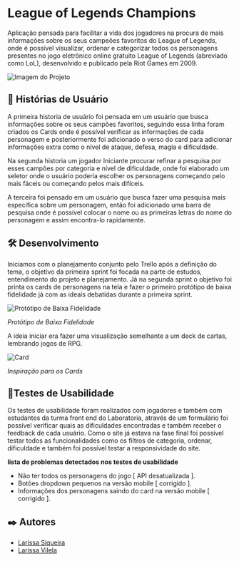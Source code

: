 # League of Legends Champions
Aplicação pensada para facilitar a vida dos jogadores na procura de mais informações sobre os seus campeões favoritos do League of Legends, onde é possível visualizar, ordenar e categorizar todos os personagens presentes no jogo eletrônico online gratuito League of Legends (abreviado como LoL), desenvolvido e publicado pela Riot Games em 2009.

![Imagem do Projeto](https://i.ibb.co/BntvC6S/capa.jpg)

## 🚀 Histórias de Usuário
A primeira historia de usuário foi pensada em um usuário que busca informações sobre os seus campões favoritos, seguindo essa linha foram criados os Cards onde é possível verificar as informações de cada personagem e posteriormente foi adicionado o verso do card para adicionar informações extra como o nível de ataque, defesa, magia e dificuldade.   

Na segunda historia um jogador Iniciante procurar refinar a pesquisa por esses campões por categoria e nível de dificuldade, onde foi elaborado um seletor onde o usuário poderia escolher os personagens começando pelo mais fáceis ou começando pelos mais difíceis.

A terceira foi pensado em um usuário que busca fazer uma pesquisa mais especifica sobre um personagem, então foi adicionado uma barra de pesquisa onde é possível colocar o nome ou as primeiras letras do nome do personagem e assim encontra-lo rapidamente. 

## 🛠️ Desenvolvimento
Iniciamos com o planejamento conjunto pelo Trello após a definição do tema, o objetivo da primeira sprint foi focada na parte de estudos, entendimento do projeto e planejamento. Já na segunda sprint o objetivo foi printa os cards de personagens na tela e fazer o primeiro protótipo de baixa fidelidade já com as ideais debatidas durante a primeira sprint. 

![Protótipo de Baixa Fidelidade](https://i.ibb.co/7t4r3Cg/image-2-3.jpg)

_Protótipo de Baixa Fidelidade_

A ideia iniciar era fazer uma visualização semelhante a um deck de cartas, lembrando jogos de RPG. 

![Card](https://i.ibb.co/rp493x8/image-3.png)

_Inspiração para os Cards_

## 📌Testes de Usabilidade
Os testes de usabilidade foram realizados com jogadores e também com estudantes da turma front end do Laboratoria, através de um formulário foi possível verificar quais as dificuldades encontradas e também receber o feedback de cada usuário. Como o site já estava na fase final foi possível testar todos as funcionalidades como os filtros de categoria, ordenar, dificuldade e também foi possível testar a responsividade do site.

__lista de problemas detectados nos testes de usabilidade__
- Não ter todos os personagens do jogo [ API desatualizada ].
- Botões dropdown pequenos na versão mobile [ corrigido ].
- Informações dos personagens saindo do card na versão mobile [ corrigido ].

## ✒️ Autores
* [Larissa Siqueira](https://github.com/LarissaSiq)
* [Larissa Vilela](https://github.com/larissavilelasobral)
